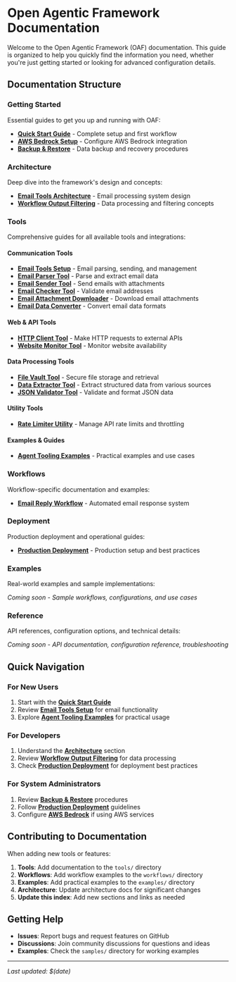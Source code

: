 # Open Agentic Framework Documentation

Welcome to the Open Agentic Framework (OAF) documentation. This guide is organized to help you quickly find the information you need, whether you're just getting started or looking for advanced configuration details.

## Documentation Structure

### Getting Started
Essential guides to get you up and running with OAF:

- **[Quick Start Guide](getting-started/QUICK_START.md)** - Complete setup and first workflow
- **[AWS Bedrock Setup](getting-started/AWS_BEDROCK_SETUP.md)** - Configure AWS Bedrock integration
- **[Backup & Restore](getting-started/BACKUP_RESTORE.md)** - Data backup and recovery procedures

### Architecture
Deep dive into the framework's design and concepts:

- **[Email Tools Architecture](architecture/EMAIL_TOOLS_ARCHITECTURE.md)** - Email processing system design
- **[Workflow Output Filtering](architecture/WORKFLOW_OUTPUT_FILTERING.md)** - Data processing and filtering concepts

### Tools
Comprehensive guides for all available tools and integrations:

#### Communication Tools
- **[Email Tools Setup](tools/EMAIL_TOOLS_SETUP.md)** - Email parsing, sending, and management
- **[Email Parser Tool](tools/EMAIL_TOOLS_SETUP.md#email-parser-tool)** - Parse and extract email data
- **[Email Sender Tool](tools/EMAIL_TOOLS_SETUP.md#email-sender-tool)** - Send emails with attachments
- **[Email Checker Tool](tools/EMAIL_TOOLS_SETUP.md#email-checker-tool)** - Validate email addresses
- **[Email Attachment Downloader](tools/EMAIL_TOOLS_SETUP.md#email-attachment-downloader-tool)** - Download email attachments
- **[Email Data Converter](tools/EMAIL_TOOLS_SETUP.md#email-data-converter-tool)** - Convert email data formats

#### Web & API Tools
- **[HTTP Client Tool](tools/HTTP_CLIENT_TOOL.md)** - Make HTTP requests to external APIs
- **[Website Monitor Tool](tools/WEBSITE_MONITOR_TOOL.md)** - Monitor website availability

#### Data Processing Tools
- **[File Vault Tool](tools/FILE_VAULT_TOOL.md)** - Secure file storage and retrieval
- **[Data Extractor Tool](tools/DATA_EXTRACTOR_TOOL.md)** - Extract structured data from various sources
- **[JSON Validator Tool](tools/JSON_VALIDATOR_TOOL.md)** - Validate and format JSON data

#### Utility Tools
- **[Rate Limiter Utility](tools/RATE_LIMITER_UTILITY.md)** - Manage API rate limits and throttling

#### Examples & Guides
- **[Agent Tooling Examples](tools/AGENT_TOOLING_EXAMPLES.md)** - Practical examples and use cases

### Workflows
Workflow-specific documentation and examples:

- **[Email Reply Workflow](workflows/EMAIL_REPLY_WORKFLOW.md)** - Automated email response system

### Deployment
Production deployment and operational guides:

- **[Production Deployment](deployment/PRODUCTION.md)** - Production setup and best practices

### Examples
Real-world examples and sample implementations:

*Coming soon - Sample workflows, configurations, and use cases*

### Reference
API references, configuration options, and technical details:

*Coming soon - API documentation, configuration reference, troubleshooting*

## Quick Navigation

### For New Users
1. Start with the **[Quick Start Guide](getting-started/QUICK_START.md)**
2. Review **[Email Tools Setup](tools/EMAIL_TOOLS_SETUP.md)** for email functionality
3. Explore **[Agent Tooling Examples](tools/AGENT_TOOLING_EXAMPLES.md)** for practical usage

### For Developers
1. Understand the **[Architecture](architecture/)** section
2. Review **[Workflow Output Filtering](architecture/WORKFLOW_OUTPUT_FILTERING.md)** for data processing
3. Check **[Production Deployment](deployment/PRODUCTION.md)** for deployment best practices

### For System Administrators
1. Review **[Backup & Restore](getting-started/BACKUP_RESTORE.md)** procedures
2. Follow **[Production Deployment](deployment/PRODUCTION.md)** guidelines
3. Configure **[AWS Bedrock](getting-started/AWS_BEDROCK_SETUP.md)** if using AWS services



## Contributing to Documentation

When adding new tools or features:

1. **Tools**: Add documentation to the `tools/` directory
2. **Workflows**: Add workflow examples to the `workflows/` directory
3. **Examples**: Add practical examples to the `examples/` directory
4. **Architecture**: Update architecture docs for significant changes
5. **Update this index**: Add new sections and links as needed

## Getting Help

- **Issues**: Report bugs and request features on GitHub
- **Discussions**: Join community discussions for questions and ideas
- **Examples**: Check the `samples/` directory for working examples

---

*Last updated: $(date)* 